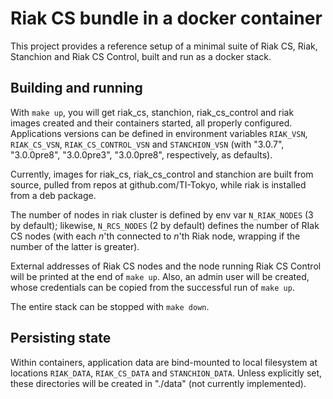 # Riak CS bundle in a docker container

This project provides a reference setup of a minimal suite of Riak CS,
Riak, Stanchion and Riak CS Control, built and run as a docker stack.

## Building and running

With `make up`, you will get riak\_cs, stanchion, riak\_cs\_control
and riak images created and their containers started, all properly
configured.  Applications versions can be defined in environment
variables `RIAK_VSN`, `RIAK_CS_VSN`, `RIAK_CS_CONTROL_VSN` and
`STANCHION_VSN` (with "3.0.7", "3.0.0pre8", "3.0.0pre3", "3.0.0pre8",
respectively, as defaults).

Currently, images for riak\_cs, riak\_cs\_control and stanchion are
built from source, pulled from repos at github.com/TI-Tokyo, while
riak is installed from a deb package.

The number of nodes in riak cluster is defined by env var
`N_RIAK_NODES` (3 by default); likewise, `N_RCS_NODES` (2 by default)
defines the number of RIak CS nodes (with each _n_'th connected to
_n_'th Riak node, wrapping if the number of the latter is greater).

External addresses of Riak CS nodes and the node running Riak CS
Control will be printed at the end of `make up`.  Also, an admin user
will be created, whose credentials can be copied from the successful
run of `make up`.

The entire stack can be stopped with `make down`.

## Persisting state

Within containers, application data are bind-mounted to local
filesystem at locations `RIAK_DATA`, `RIAK_CS_DATA` and
`STANCHION_DATA`. Unless explicitly set, these directories will be
created in "./data" (not currently implemented).
